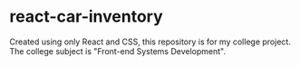 # react-car-inventory
Created using only React and CSS, this repository is for my college project. The college subject is "Front-end Systems Development".
